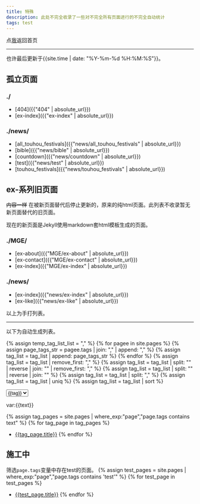 ```yaml
---
title: 特殊
description: 此处不完全收录了一些对不完全所有页面进行的不完全自动统计
tags: test
---
```

点<a href="..">我</a>返回首页

***

也许最后更新于{{site.time | date: "%Y-%m-%d %H:%M:%S"}}。
## 孤立页面
### ./
- [404]({{"404" | absolute_url}})
- [ex-index]({{"ex-index" | absolute_url}})

### ./news/
- [all_touhou_festivals]({{"news/all_touhou_festivals" | absolute_url}})
- [bible]({{"news/bible" | absolute_url}})
- [countdown]({{"news/countdown" | absolute_url}})
- [test]({{"news/test" | absolute_url}})
- [touhou_festivals]({{"news/touhou_festivals" | absolute_url}})

## ex-系列旧页面
~~内容一样~~ 在被新页面替代后停止更新的，原来的纯html页面。此列表不收录暂无新页面替代的旧页面。

现在的新页面是Jekyll使用markdown套html模板生成的页面。
### ./MGE/
- [ex-about]({{"MGE/ex-about" | absolute_url}})
- [ex-contact]({{"MGE/ex-contact" | absolute_url}})
- [ex-index]({{"MGE/ex-index" | absolute_url}})

### ./news/
- [ex-index]({{"news/ex-index" | absolute_url}})
- [ex-like]({{"news/ex-like" | absolute_url}})

以上为手打列表。

***

以下为自动生成列表。

{% assign temp_tag_list_list = "," %}
{% for pagee in site.pages %}
	{% assign page_tags_str = pagee.tags | join: "," | append: "," %}
	{% assign tag_list = tag_list | append: page_tags_str %}
{% endfor %}
{% assign tag_list = tag_list | remove_first: "," %}
{% assign tag_list = tag_list | split: "" | reverse | join: ""  | remove_first: "," %}
{% assign tag_list = tag_list | split: "" | reverse | join: "" %}
{% assign tag_list = tag_list | split: "," %}
{% assign tag_list = tag_list | uniq %}
{% assign tag_list = tag_list | sort %}

<form action="">
	<select id="tags_select">
		{% for tag in tag_list %}
			{% unless tag == "" %}
				<option value="{{tag}}">{{tag}}</option>
			{% endunless %}
		{% endfor %}
	</select>
</form>

<script>
	var selector = document.getElementById("tags_select");
	var value = selector.options[selector.selectedIndex].value;
	{% assign text = value %}
</script>

var:{{text}}

{% assign tag_pages = site.pages | where_exp:"page","page.tags contains text" %}
{% for tag_page in tag_pages %}
- [{{tag_page.title}}]({{tag_page.url}})
{% endfor %}

## 施工中
筛选`page.tags`变量中存在test的页面。
{% assign test_pages = site.pages | where_exp:"page","page.tags contains 'test'" %}
{% for test_page in test_pages %}
- [{{test_page.title}}]({{test_page.url}})
{% endfor %}
